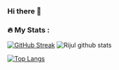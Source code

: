 ### Hi there 👋

<!--
**jrijul1201/jrijul1201** is a ✨ _special_ ✨ repository because its `README.md` (this file) appears on your GitHub profile.

Here are some ideas to get you started:

- 🔭 I’m currently working on ...
- 🌱 I’m currently learning ...
- 👯 I’m looking to collaborate on ...
- 🤔 I’m looking for help with ...
- 💬 Ask me about ...
- 📫 How to reach me: ...
- 😄 Pronouns: ...
- ⚡ Fun fact: ...
-->


### :fire: My Stats :

[![GitHub Streak](http://github-readme-streak-stats.herokuapp.com?user=jrijul1201)](https://git.io/streak-stats)
![Rijul github stats](https://github-readme-stats.vercel.app/api?username=jrijul1201)

[![Top Langs](https://github-readme-stats.vercel.app/api/top-langs/?username=jrijul1201&layout=compact)](https://github.com/anuraghazra/github-readme-stats)
